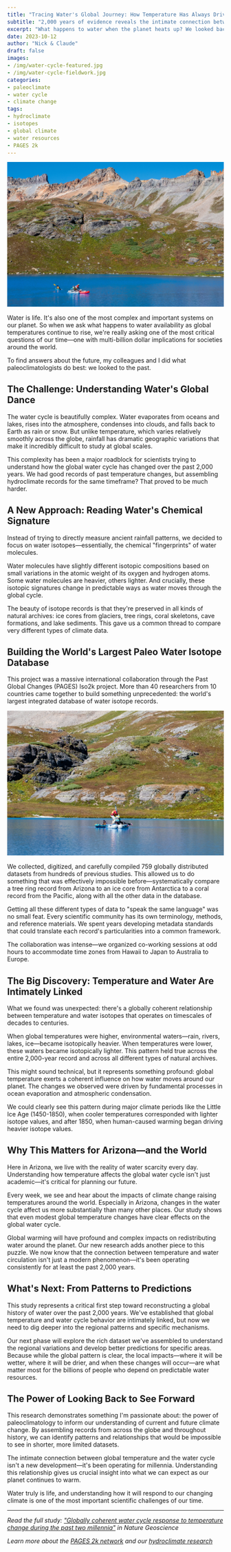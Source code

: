 ```yaml
---
title: "Tracing Water's Global Journey: How Temperature Has Always Driven Earth's Water Cycle"
subtitle: "2,000 years of evidence reveals the intimate connection between global temperature and water circulation"
excerpt: "What happens to water when the planet heats up? We looked back 2,000 years to find out."
date: 2023-10-12
author: "Nick & Claude"
draft: false
images:
- /img/water-cycle-featured.jpg
- /img/water-cycle-fieldwork.jpg
categories:
- paleoclimate
- water cycle
- climate change
tags:
- hydroclimate
- isotopes
- global climate
- water resources
- PAGES 2k
---
```


![Water cycle research](/img/water-cycle-featured.jpg)

Water is life. It's also one of the most complex and important systems on our planet. So when we ask what happens to water availability as global temperatures continue to rise, we're really asking one of the most critical questions of our time—one with multi-billion dollar implications for societies around the world.

To find answers about the future, my colleagues and I did what paleoclimatologists do best: we looked to the past.

## The Challenge: Understanding Water's Global Dance

The water cycle is beautifully complex. Water evaporates from oceans and lakes, rises into the atmosphere, condenses into clouds, and falls back to Earth as rain or snow. But unlike temperature, which varies relatively smoothly across the globe, rainfall has dramatic geographic variations that make it incredibly difficult to study at global scales.

This complexity has been a major roadblock for scientists trying to understand how the global water cycle has changed over the past 2,000 years. We had good records of past temperature changes, but assembling hydroclimate records for the same timeframe? That proved to be much harder.

## A New Approach: Reading Water's Chemical Signature

Instead of trying to directly measure ancient rainfall patterns, we decided to focus on water isotopes—essentially, the chemical "fingerprints" of water molecules.

Water molecules have slightly different isotopic compositions based on small variations in the atomic weight of its oxygen and hydrogen atoms. Some water molecules are heavier, others lighter. And crucially, these isotopic signatures change in predictable ways as water moves through the global cycle.

The beauty of isotope records is that they're preserved in all kinds of natural archives: ice cores from glaciers, tree rings, coral skeletons, cave formations, and lake sediments. This gave us a common thread to compare very different types of climate data.

## Building the World's Largest Paleo Water Isotope Database

This project was a massive international collaboration through the Past Global Changes (PAGES) Iso2k project. More than 40 researchers from 10 countries came together to build something unprecedented: the world's largest integrated database of water isotope records.

![Fieldwork collecting samples](/img/water-cycle-fieldwork.jpg)

We collected, digitized, and carefully compiled 759 globally distributed datasets from hundreds of previous studies. This allowed us to do something that was effectively impossible before—systematically compare a tree ring record from Arizona to an ice core from Antarctica to a coral record from the Pacific, along with all the other data in the database.

Getting all these different types of data to "speak the same language" was no small feat. Every scientific community has its own terminology, methods, and reference materials. We spent years developing metadata standards that could translate each record's particularities into a common framework.

The collaboration was intense—we organized co-working sessions at odd hours to accommodate time zones from Hawaii to Japan to Australia to Europe. 

## The Big Discovery: Temperature and Water Are Intimately Linked

What we found was unexpected: there's a globally coherent relationship between temperature and water isotopes that operates on timescales of decades to centuries.

When global temperatures were higher, environmental waters—rain, rivers, lakes, ice—became isotopically heavier. When temperatures were lower, these waters became isotopically lighter. This pattern held true across the entire 2,000-year record and across all different types of natural archives.

This might sound technical, but it represents something profound: global temperature exerts a coherent influence on how water moves around our planet. The changes we observed were driven by fundamental processes in ocean evaporation and atmospheric condensation.

We could clearly see this pattern during major climate periods like the Little Ice Age (1450-1850), when cooler temperatures corresponded with lighter isotope values, and after 1850, when human-caused warming began driving heavier isotope values.

## Why This Matters for Arizona—and the World

Here in Arizona, we live with the reality of water scarcity every day. Understanding how temperature affects the global water cycle isn't just academic—it's critical for planning our future.

Every week, we see and hear about the impacts of climate change raising temperatures around the world. Especially in Arizona, changes in the water cycle affect us more substantially than many other places. Our study shows that even modest global temperature changes have clear effects on the global water cycle.

Global warming will have profound and complex impacts on redistributing water around the planet. Our new research adds another piece to this puzzle. We now know that the connection between temperature and water circulation isn't just a modern phenomenon—it's been operating consistently for at least the past 2,000 years.

## What's Next: From Patterns to Predictions

This study represents a critical first step toward reconstructing a global history of water over the past 2,000 years. We've established that global temperature and water cycle behavior are intimately linked, but now we need to dig deeper into the regional patterns and specific mechanisms.

Our next phase will explore the rich dataset we've assembled to understand the regional variations and develop better predictions for specific areas. Because while the global pattern is clear, the local impacts—where it will be wetter, where it will be drier, and when these changes will occur—are what matter most for the billions of people who depend on predictable water resources.

## The Power of Looking Back to See Forward

This research demonstrates something I'm passionate about: the power of paleoclimatology to inform our understanding of current and future climate change. By assembling records from across the globe and throughout history, we can identify patterns and relationships that would be impossible to see in shorter, more limited datasets.

The intimate connection between global temperature and the water cycle isn't a new development—it's been operating for millennia. Understanding this relationship gives us crucial insight into what we can expect as our planet continues to warm.

Water truly is life, and understanding how it will respond to our changing climate is one of the most important scientific challenges of our time.

---

*Read the full study: ["Globally coherent water cycle response to temperature change during the past two millennia"](https://doi.org/10.1038/s41561-023-01291-3) in Nature Geoscience*

*Learn more about the [PAGES 2k network](http://pastglobalchanges.org/2k) and our [hydroclimate research](/research/paleoclimate-synthesis/)*